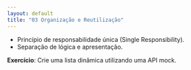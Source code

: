 ```yaml
---
layout: default
title: "03 Organização e Reutilização"
---
```


- Princípio de responsabilidade única (Single Responsibility).
- Separação de lógica e apresentação.

**Exercício**: Crie uma lista dinâmica utilizando uma API mock.